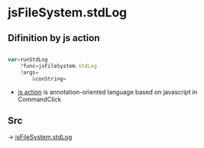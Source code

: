 # jsFileSystem.stdLog

## Difinition by js action

```js.js

var=runStdLog
	?func=jsFileSystem.stdLog
	?args=
		&conString=
```

- [js action](#) is annotation-oriented language based on javascript in CommandClick

## Src

-> [jsFileSystem.stdLog](https://github.com/puutaro/CommandClick/blob/master/app/src/main/java/com/puutaro/commandclick/fragment_lib/terminal_fragment/js_interface/file/JsFileSystem.kt#L147)


